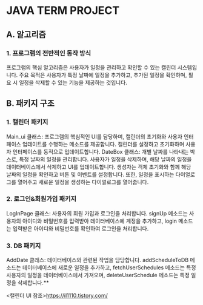 # JAVA TERM PROJECT

## A. 알고리즘
### 1. 프로그램의 전반적인 동작 방식
   프로그램의 핵심 알고리즘은 사용자가 일정을 관리하고 확인할 수 있는 캘린더 시스템입니다. 주요 목적은 사용자가 특정 날짜에 일정을 추가하고, 추가된 일정을 확인하며, 필요 시 일정을 삭제할 수 있는 기능을 제공하는 것입니다.

## B. 패키지 구조
### 1. 캘린더 패키지
   Main_ui 클래스: 프로그램의 핵심적인 UI를 담당하며, 캘린더의 초기화와 사용자 인터페이스 업데이트를 수행하는 메소드를 제공합니다. 캘린더를 설정하고 초기화하며 사용자 인터페이스를 동적으로 업데이트합니다.
   DateBox 클래스: 개별 날짜를 나타내는 박스로, 특정 날짜의 일정을 관리합니다. 사용자가 일정을 삭제하며, 해당 날짜의 일정을 데이터베이스에서 삭제하고 UI를 업데이트합니다. 생성자는 객체 초기화와 함께 해당 날짜의 일정을 확인하고 버튼 및 이벤트를 설정합니다. 또한, 일정을 표시하는 다이얼로그를 열어주고 새로운 일정을 생성하는 다이얼로그를 열어줍니다.
### 2. 로그인&회원가입 패키지
   LogInPage 클래스: 사용자의 회원 가입과 로그인을 처리합니다. signUp 메소드는 사용자의 아이디와 비밀번호를 입력받아 데이터베이스에 계정을 추가하고, login 메소드는 입력받은 아이디와 비밀번호를 확인하여 로그인을 처리합니다.
### 3. DB 패키지
   AddDate 클래스: 데이터베이스와 관련된 작업을 담당합니다. addScheduleToDB 메소드는 데이터베이스에 새로운 일정을 추가하고, fetchUserSchedules 메소드는 특정 사용자의 일정을 데이터베이스에서 가져오며, deleteUserSchedule 메소드는 특정 일정을 삭제합니다.**


<캘린더 UI 참조>https://il1110.tistory.com/

